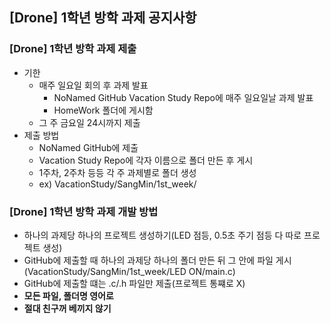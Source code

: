 ## [Drone] 1학년 방학 과제 공지사항

### [Drone] 1학년 방학 과제 제출
* 기한
    * 매주 일요일 회의 후 과제 발표
        *  NoNamed GitHub Vacation Study Repo에 매주 일요일날 과제 발표
        * HomeWork 폴더에 게시함
    * 그 주 금요일 24시까지 제출
* 제출 방법
    * NoNamed GitHub에 제출
    * Vacation Study Repo에 각자 이름으로 폴더 만든 후 게시
    * 1주차, 2주차 등등 각 주 과제별로 폴더 생성
    * ex) VacationStudy/SangMin/1st_week/

### [Drone] 1학년 방학 과제 개발 방법
* 하나의 과제당 하나의 프로젝트 생성하기(LED 점등, 0.5초 주기 점등 다 따로 프로젝트 생성)
* GitHub에 제출할 때 하나의 과제당 하나의 폴더 만든 뒤 그 안에 파일 게시(VacationStudy/SangMin/1st_week/LED ON/main.c)
* GitHub에 제출할 떄는 .c/.h 파일만 제출(프로젝트 통쨰로 X)
* __모든 파일, 폴더명 영어로__
* __절대 친구꺼 베끼지 않기__